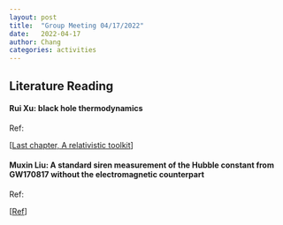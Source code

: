 ```yaml
---
layout: post
title:  "Group Meeting 04/17/2022"
date:   2022-04-17
author: Chang
categories: activities
---
```


## Literature Reading

#### Rui Xu: black hole thermodynamics

Ref:

 [[Last chapter, A relativistic toolkit](https://www.cambridge.org/core/books/abs/relativists-toolkit/black-holes/F4B0C7983A6B04BFBF3EC0D9B9DE45E3)]
  
#### Muxin Liu: A standard siren measurement of the Hubble constant from GW170817 without the electromagnetic counterpart

Ref: 

[[Ref](https://arxiv.org/abs/1807.05667)]



